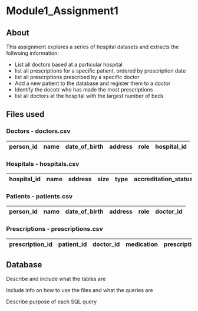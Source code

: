 # Module1_Assignment1
## About
This assignment explores a series of hospital datasets and extracts the follwoing information:
- List all doctors based at a particular hospital
- list all prescriptions for a specific patient, ordered by prescription date
- list all prescriptions prescribed by a specific doctor
- Add a new patient to the database and register them to a doctor
- Identify the docotr who has made the most prescriptions
- list all doctors at the hospital with the largest number of beds
  

## Files used
### Doctors - doctors.csv

| person_id | name | date_of_birth | address | role | hospital_id |
|-----------|------|---------------|---------|------|-------------|

### Hospitals - hospitals.csv
| hospital_id | name | address | size | type | accreditation_status |
|-------------|------|---------|------|------|----------------------|


### Patients - patients.csv
| person_id | name | date_of_birth | address | role | doctor_id   |
|-----------|------|---------------|---------|------|-------------|

### Prescriptions - prescriptions.csv
| prescription_id| patient_id |doctor_id | medication | prescription_date |
|----------------|------------|----------|------------|-------------------|

## Database
Describe and include what the tables are

Include info on how to use the files and what the queries are

Describe purpose of each SQL query

